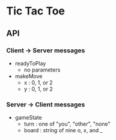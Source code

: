 # Tic Tac Toe

## API

### Client -> Server messages

* readyToPlay
  * no parameters
* makeMove
  * x : 0, 1, or 2
  * y : 0, 1, or 2

### Server -> Client messages

* gameState
  * turn : one of "you", "other", "none"
  * board : string of nine o, x, and _
